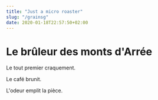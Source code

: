 ```yaml
---
title: "Just a micro roaster"
slug: "/grainsg"
date: 2020-01-18T22:57:50+02:00
---
```


# Le brûleur des monts d'Arrée

Le tout premier craquement.

Le café brunit.

L'odeur emplit la pièce.
